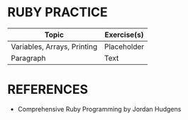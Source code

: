 # RUBY PRACTICE
| Topic      | Exercise(s) |
| ----------- | ----------- |
| Variables, Arrays, Printing | Placeholder|
| Paragraph   | Text        |

# REFERENCES
- Comprehensive Ruby Programming by Jordan Hudgens
